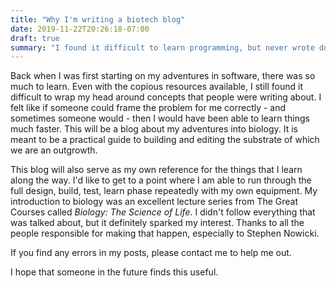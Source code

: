 ```yaml
---
title: "Why I'm writing a biotech blog"
date: 2019-11-22T20:26:18-07:00
draft: true
summary: "I found it difficult to learn programming, but never wrote down my progress. Now maybe my struggles with biology will be able to help someone else."
---
```


Back when I was first starting on my adventures in software, there was so much to learn. Even with the copious resources available, I still found it difficult to wrap my head around concepts that people were writing about. I felt like if someone could frame the problem for me correctly - and sometimes someone would - then I would have been able to learn things much faster. This will be a blog about my adventures into biology. It is meant to be a practical guide to building and editing the substrate of which we are an outgrowth.

This blog will also serve as my own reference for the things that I learn along the way. I'd like to get to a point where I am able to run through the full design, build, test, learn phase repeatedly with my own equipment. My introduction to biology was an excellent lecture series from The Great Courses called _Biology: The Science of Life_. I didn't follow everything that was talked about, but it definitely sparked my interest. Thanks to all the people responsible for making that happen, especially to Stephen Nowicki.

If you find any errors in my posts, please contact me to help me out.

I hope that someone in the future finds this useful.

